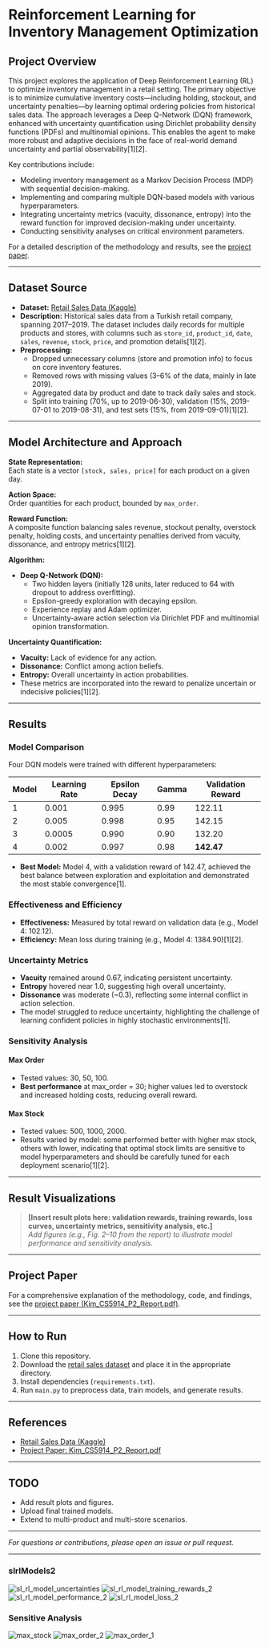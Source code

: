 # Reinforcement Learning for Inventory Management Optimization

## Project Overview

This project explores the application of Deep Reinforcement Learning (RL) to optimize inventory management in a retail setting. The primary objective is to minimize cumulative inventory costs—including holding, stockout, and uncertainty penalties—by learning optimal ordering policies from historical sales data. The approach leverages a Deep Q-Network (DQN) framework, enhanced with uncertainty quantification using Dirichlet probability density functions (PDFs) and multinomial opinions. This enables the agent to make more robust and adaptive decisions in the face of real-world demand uncertainty and partial observability[1][2].

Key contributions include:
- Modeling inventory management as a Markov Decision Process (MDP) with sequential decision-making.
- Implementing and comparing multiple DQN-based models with various hyperparameters.
- Integrating uncertainty metrics (vacuity, dissonance, entropy) into the reward function for improved decision-making under uncertainty.
- Conducting sensitivity analyses on critical environment parameters.

For a detailed description of the methodology and results, see the [project paper](Kim_CS5914_P2_Report.pdf).

---

## Dataset Source

- **Dataset:** [Retail Sales Data (Kaggle)](https://www.kaggle.com/datasets/berkayalan/retail-sales-data/data)
- **Description:** Historical sales data from a Turkish retail company, spanning 2017–2019. The dataset includes daily records for multiple products and stores, with columns such as `store_id`, `product_id`, `date`, `sales`, `revenue`, `stock`, `price`, and promotion details[1][2].
- **Preprocessing:**
  - Dropped unnecessary columns (store and promotion info) to focus on core inventory features.
  - Removed rows with missing values (3–6% of the data, mainly in late 2019).
  - Aggregated data by product and date to track daily sales and stock.
  - Split into training (70%, up to 2019-06-30), validation (15%, 2019-07-01 to 2019-08-31), and test sets (15%, from 2019-09-01)[1][2].

---

## Model Architecture and Approach

**State Representation:**  
Each state is a vector `[stock, sales, price]` for each product on a given day.

**Action Space:**  
Order quantities for each product, bounded by `max_order`.

**Reward Function:**  
A composite function balancing sales revenue, stockout penalty, overstock penalty, holding costs, and uncertainty penalties derived from vacuity, dissonance, and entropy metrics[1][2].

**Algorithm:**  
- **Deep Q-Network (DQN):**  
  - Two hidden layers (initially 128 units, later reduced to 64 with dropout to address overfitting).
  - Epsilon-greedy exploration with decaying epsilon.
  - Experience replay and Adam optimizer.
  - Uncertainty-aware action selection via Dirichlet PDF and multinomial opinion transformation.

**Uncertainty Quantification:**  
- **Vacuity:** Lack of evidence for any action.
- **Dissonance:** Conflict among action beliefs.
- **Entropy:** Overall uncertainty in action probabilities.
- These metrics are incorporated into the reward to penalize uncertain or indecisive policies[1][2].

---

## Results

### Model Comparison

Four DQN models were trained with different hyperparameters:

| Model | Learning Rate | Epsilon Decay | Gamma | Validation Reward |
|-------|---------------|--------------|-------|------------------|
| 1     | 0.001         | 0.995        | 0.99  | 122.11           |
| 2     | 0.005         | 0.998        | 0.95  | 142.15           |
| 3     | 0.0005        | 0.990        | 0.90  | 132.20           |
| 4     | 0.002         | 0.997        | 0.98  | **142.47**        |

- **Best Model:** Model 4, with a validation reward of 142.47, achieved the best balance between exploration and exploitation and demonstrated the most stable convergence[1].

### Effectiveness and Efficiency

- **Effectiveness:** Measured by total reward on validation data (e.g., Model 4: 102.12).
- **Efficiency:** Mean loss during training (e.g., Model 4: 1384.90)[1][2].

### Uncertainty Metrics

- **Vacuity** remained around 0.67, indicating persistent uncertainty.
- **Entropy** hovered near 1.0, suggesting high overall uncertainty.
- **Dissonance** was moderate (~0.3), reflecting some internal conflict in action selection.
- The model struggled to reduce uncertainty, highlighting the challenge of learning confident policies in highly stochastic environments[1].

### Sensitivity Analysis

#### Max Order

- Tested values: 30, 50, 100.
- **Best performance** at max_order = 30; higher values led to overstock and increased holding costs, reducing overall reward.

#### Max Stock

- Tested values: 500, 1000, 2000.
- Results varied by model: some performed better with higher max stock, others with lower, indicating that optimal stock limits are sensitive to model hyperparameters and should be carefully tuned for each deployment scenario[1][2].

---

## Result Visualizations

> **[Insert result plots here: validation rewards, training rewards, loss curves, uncertainty metrics, sensitivity analysis, etc.]**  
> _Add figures (e.g., Fig. 2–10 from the report) to illustrate model performance and sensitivity analysis._

---

## Project Paper

For a comprehensive explanation of the methodology, code, and findings, see the [project paper (Kim_CS5914_P2_Report.pdf)](Kim_CS5914_P2_Report.pdf).

---

## How to Run

1. Clone this repository.
2. Download the [retail sales dataset](https://www.kaggle.com/datasets/berkayalan/retail-sales-data/data) and place it in the appropriate directory.
3. Install dependencies (`requirements.txt`).
4. Run `main.py` to preprocess data, train models, and generate results.

---

## References

- [Retail Sales Data (Kaggle)](https://www.kaggle.com/datasets/berkayalan/retail-sales-data/data)
- [Project Paper: Kim_CS5914_P2_Report.pdf](Kim_CS5914_P2_Report.pdf)

---

## TODO

- Add result plots and figures.
- Upload final trained models.
- Extend to multi-product and multi-store scenarios.

---

*For questions or contributions, please open an issue or pull request.*

---

### slrlModels2
![sl_rl_model_uncertainties](https://github.com/user-attachments/assets/91469233-758e-4482-b331-cf7cd68a122f)
![sl_rl_model_training_rewards_2](https://github.com/user-attachments/assets/44b88555-0bfc-4812-8d93-9dd233a4e5b6)
![sl_rl_model_performance_2](https://github.com/user-attachments/assets/0d2d1158-3c3b-4cb3-bfbd-0c99c71e9536)
![sl_rl_model_loss_2](https://github.com/user-attachments/assets/cd9bb0b8-6cc6-4b65-8e23-0529cbb448d7)


### Sensitive Analysis
![max_stock](https://github.com/user-attachments/assets/7b0268d2-5740-4eaf-916c-d1b22a45e216)
![max_order_2](https://github.com/user-attachments/assets/afaf64ec-f33e-4ed1-a607-b381e8589789)
![max_order_1](https://github.com/user-attachments/assets/eb1a1598-8aa5-4772-a67c-f4c47738104b)
